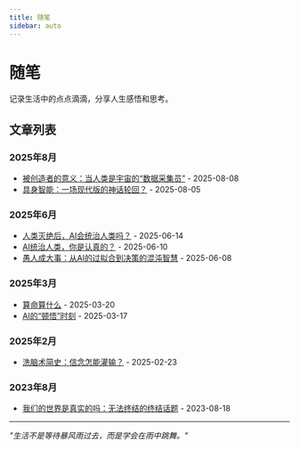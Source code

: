 ```yaml
---
title: 随笔
sidebar: auto
---
```


# 随笔

记录生活中的点点滴滴，分享人生感悟和思考。

## 文章列表

### 2025年8月

- [被创造者的意义：当人类是宇宙的“数据采集员”](./20250808-bczzdyy.md) - 2025-08-08
- [具身智能：一场现代版的神话轮回？](./20250805-jszn.md) - 2025-08-05

### 2025年6月

- [人类灭绝后，AI会统治人类吗？](./20250614-rnmjh.md) - 2025-06-14
- [AI统治人类，你是认真的？](./20250610-aitzrn.md) - 2025-06-10
- [愚人成大事：从AI的过拟合到决策的混沌智慧](./20250628-yrcds.md) - 2025-06-08

### 2025年3月

- [算命算什么](./20250320-shuanmin.md) - 2025-03-20
- [AI的“顿悟”时刻](./20250317-aiddwsk.md) - 2025-03-17

### 2025年2月
- [洗脑术简史：信念怎能灌输？](./20250223-xnsjs.md) - 2025-02-23

### 2023年8月

- [我们的世界是真实的吗：无法终结的终结话题](./20230818-wmdsjjzsdm.md) - 2023-08-18
---

*"生活不是等待暴风雨过去，而是学会在雨中跳舞。"*